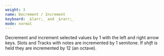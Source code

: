 ```yaml
---
weight: 3
name: Decrement / Increment
keyboard: _&larr;_ and _&rarr;_
mode: normal
---
```

Decrement and increment selected values by 1 with the left and right arrow keys. Slots and Tracks with notes are incremented by 1 semitone. If _shift_ is held they are incremented by 12 (an octave).